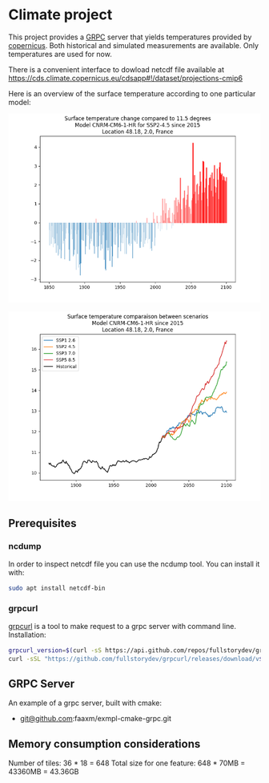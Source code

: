 # Climate project

This project provides a [GRPC](https://grpc.io/) server that yields temperatures
provided by [copernicus](https://www.copernicus.eu/). Both historical
and simulated measurements are available. Only temperatures are used for now.

There is a convenient interface to dowload netcdf file available at https://cds.climate.copernicus.eu/cdsapp#!/dataset/projections-cmip6

Here is an overview of the surface temperature according to one particular
model:

![Warming stripes](https://github.com/romain-cotte/grpc-climate/blob/master/scripts/figures/warming_stripes.png)

![Scenarios comparaison](https://github.com/romain-cotte/grpc-climate/blob/master/scripts/figures/scenarios_comparaison.png)


## Prerequisites

### ncdump

In order to inspect netcdf file you can use the ncdump tool. You can install it
with:
```sh
sudo apt install netcdf-bin
```

### grpcurl

[grpcurl](https://github.com/fullstorydev/grpcurl) is a tool to make request to a grpc server with command line.
Installation:

```sh
grpcurl_version=$(curl -sS https://api.github.com/repos/fullstorydev/grpcurl/tags | jq .[0].name | tr -d 'v"')
curl -sSL "https://github.com/fullstorydev/grpcurl/releases/download/v${grpcurl_version}/grpcurl_${grpcurl_version}_linux_x86_64.tar.gz" | sudo tar -xz -C /usr/local/bin
```

## GRPC Server

An example of a grpc server, built with cmake:

 * git@github.com:faaxm/exmpl-cmake-grpc.git


## Memory consumption considerations

Number of tiles: 36 * 18 = 648
Total size for one feature: 648 * 70MB = 43360MB = 43.36GB
